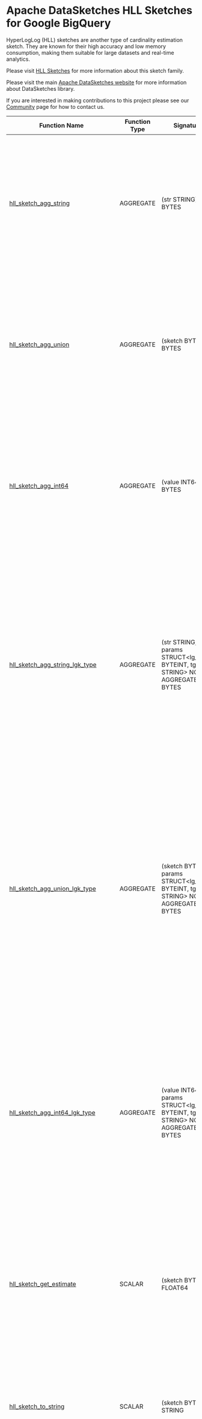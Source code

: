 <!--
    Licensed to the Apache Software Foundation (ASF) under one
    or more contributor license agreements.  See the NOTICE file
    distributed with this work for additional information
    regarding copyright ownership.  The ASF licenses this file
    to you under the Apache License, Version 2.0 (the
    "License"); you may not use this file except in compliance
    with the License.  You may obtain a copy of the License at

      http://www.apache.org/licenses/LICENSE-2.0

    Unless required by applicable law or agreed to in writing,
    software distributed under the License is distributed on an
    "AS IS" BASIS, WITHOUT WARRANTIES OR CONDITIONS OF ANY
    KIND, either express or implied.  See the License for the
    specific language governing permissions and limitations
    under the License.
-->

# Apache DataSketches HLL Sketches for Google BigQuery

HyperLogLog (HLL) sketches are another type of cardinality
estimation sketch. They are known for their high accuracy and low memory
consumption, making them suitable for large datasets and real-time analytics.

Please visit 
[HLL Sketches](https://datasketches.apache.org/docs/HLL/HllSketches.html) 
for more information about this sketch family.

Please visit the main 
[Apache DataSketches website](https://datasketches.apache.org) 
for more information about DataSketches library.

If you are interested in making contributions to this project please see our 
[Community](https://datasketches.apache.org/docs/Community/) 
page for how to contact us.

| Function Name | Function Type | Signature | Description |
|---|---|---|---|
| [hll_sketch_agg_string](../hll/sqlx/hll_sketch_agg_string.sqlx) | AGGREGATE | (str STRING) -> BYTES | Creates a sketch that represents the cardinality of the given STRING column.\<br\>\<br\>Param str: the STRING column of identifiers.\<br\>Defaults: lg\_k = 12, tgt\_type = HLL\_4.\<br\>Returns: an HLL Sketch, as BYTES. |
| [hll_sketch_agg_union](../hll/sqlx/hll_sketch_agg_union.sqlx) | AGGREGATE | (sketch BYTES) -> BYTES | Creates a sketch that represents the union of the given column of sketches.\<br\>\<br\>Param sketch: the column of sketches. Each as BYTES.\<br\>Defaults: lg\_k = 12, tgt\_type = HLL\_4.\<br\>Returns: an HLL Sketch, as BYTES. |
| [hll_sketch_agg_int64](../hll/sqlx/hll_sketch_agg_int64.sqlx) | AGGREGATE | (value INT64) -> BYTES | Creates a sketch that represents the cardinality of the given INT64 column.\<br\>\<br\>Param value: the INT64 column of identifiers.\<br\>Defaults: lg\_k = 12, tgt\_type = HLL\_4.\<br\>Returns: an HLL Sketch, as BYTES. |
| [hll_sketch_agg_string_lgk_type](../hll/sqlx/hll_sketch_agg_string_lgk_type.sqlx) | AGGREGATE | (str STRING, params STRUCT<lg_k BYTEINT, tgt_type STRING> NOT AGGREGATE) -> BYTES | Creates a sketch that represents the cardinality of the given STRING column.\<br\>\<br\>Param str: the STRING column of identifiers.\<br\>Param lg\_k: the sketch accuracy/size parameter as an integer in the range \[4, 21\].\<br\>Param tgt\_type: The HLL type to use: one of {"HLL\_4", "HLL\_6", "HLL\_8"}.\<br\>Returns: an HLL Sketch, as BYTES. |
| [hll_sketch_agg_union_lgk_type](../hll/sqlx/hll_sketch_agg_union_lgk_type.sqlx) | AGGREGATE | (sketch BYTES, params STRUCT<lg_k BYTEINT, tgt_type STRING> NOT AGGREGATE) -> BYTES | Creates a sketch that represents the union of the given column of sketches.\<br\>\<br\>Param sketch: the column of sketches. Each as BYTES.\<br\>Param lg\_k: the sketch accuracy/size parameter as an integer in the range \[4, 21\].\<br\>Param tgt\_type: The HLL type to use: one of {"HLL\_4", "HLL\_6", "HLL\_8"}.\<br\>Returns: an HLL Sketch, as BYTES. |
| [hll_sketch_agg_int64_lgk_type](../hll/sqlx/hll_sketch_agg_int64_lgk_type.sqlx) | AGGREGATE | (value INT64, params STRUCT<lg_k BYTEINT, tgt_type STRING> NOT AGGREGATE) -> BYTES | Creates a sketch that represents the cardinality of the given INT64 column.\<br\>\<br\>Param value: the INT64 column of identifiers.\<br\>Param lg\_k: the sketch accuracy/size parameter as an integer in the range \[4, 21\].\<br\>Param tgt\_type: The HLL type to use: one of {"HLL\_4", "HLL\_6", "HLL\_8"}.\<br\>Returns: an HLL Sketch, as BYTES. |
| [hll_sketch_get_estimate](../hll/sqlx/hll_sketch_get_estimate.sqlx) | SCALAR | (sketch BYTES) -> FLOAT64 | Returns a summary string that represents the state of the given sketch.\<br\>\<br\>Param sketch: the given sketch as BYTES.\<br\>Returns: the cardinality estimate as FLOAT64 value. |
| [hll_sketch_to_string](../hll/sqlx/hll_sketch_to_string.sqlx) | SCALAR | (sketch BYTES) -> STRING | Returns a summary string that represents the state of the given sketch.\<br\>\<br\>Param sketch: the given sketch as BYTES.\<br\>Returns: a STRING that represents the state of the given sketch. |
| [hll_sketch_union](../hll/sqlx/hll_sketch_union.sqlx) | SCALAR | (sketchA BYTES, sketchB BYTES) -> BYTES | Computes a sketch that represents the union of the two given sketches.\<br\>\<br\>Param sketchA: the first sketch as bytes.\<br\>Param sketchB: the second sketch as bytes.\<br\>Defaults: lg\_k = 12, tgt\_type = HLL\_4.\<br\>Returns: an HLL Sketch, as BYTES. |
| [hll_sketch_union_lgk_type](../hll/sqlx/hll_sketch_union_lgk_type.sqlx) | SCALAR | (sketchA BYTES, sketchB BYTES, lg_k BYTEINT, tgt_type STRING) -> BYTES | Computes a sketch that represents the union of the two given sketches.\<br\>\<br\>Param sketchA: the first sketch as bytes.\<br\>Param sketchB: the second sketch as bytes.\<br\>Param lg\_k: the sketch accuracy/size parameter as an integer in the range \[4, 21\].\<br\>Param tgt\_type: The HLL type to use: one of {"HLL\_4", "HLL\_6", "HLL\_8"}.\<br\>Returns: an HLL Sketch, as BYTES. |
| [hll_sketch_get_estimate_and_bounds](../hll/sqlx/hll_sketch_get_estimate_and_bounds.sqlx) | SCALAR | (sketch BYTES, num_std_devs BYTEINT) -> STRUCT<estimate FLOAT64, lower_bound FLOAT64, upper_bound FLOAT64> | Gets cardinality estimate and bounds from given sketch.\<br\>\<br\>Param sketch: The given sketch to query as BYTES.\<br\>Param num\_std\_devs: The returned bounds will be based on the statistical confidence interval determined by the given number of standard deviations\<br\>  from the returned estimate. This number may be one of {1,2,3}, where 1 represents 68% confidence, 2 represents 95% confidence and 3 represents 99.7% confidence.\<br\>  For example, if the given num\_std\_devs = 2 and the returned values are {1000, 990, 1010} that means that with 95% confidence, the true value lies within the range \[990, 1010\].\<br\>Returns: a struct with 3 FLOAT64 values as {estimate, lower\_bound, upper\_bound}. |

**Examples:**

```sql

# expected 3
select `$BQ_DATASET`.hll_sketch_get_estimate(`$BQ_DATASET`.hll_sketch_agg_string(s)) from unnest(["a", "b", "c"]) as s;

select `$BQ_DATASET`.hll_sketch_to_string(`$BQ_DATASET`.hll_sketch_agg_string(s)) from unnest(["a", "b", "c"]) as s;

# expected 5
select `$BQ_DATASET`.hll_sketch_get_estimate_and_bounds(
  `$BQ_DATASET`.hll_sketch_union_lgk_type(
    (select `$BQ_DATASET`.hll_sketch_agg_string_lgk_type(str, struct<byteint, string>(10, "HLL_8")) from unnest(["a", "b", "c"]) as str),
    (select `$BQ_DATASET`.hll_sketch_agg_string_lgk_type(str, struct<byteint, string>(10, "HLL_8")) from unnest(["c", "d", "e"]) as str),
    10,
    "HLL_8"
  ),
  2
);

select `$BQ_DATASET`.hll_sketch_to_string(
  `$BQ_DATASET`.hll_sketch_union_lgk_type(
    (select `$BQ_DATASET`.hll_sketch_agg_string_lgk_type(str, struct<byteint, string>(10, "HLL_8")) from unnest(["a", "b", "c"]) as str),
    (select `$BQ_DATASET`.hll_sketch_agg_string_lgk_type(str, struct<byteint, string>(10, "HLL_8")) from unnest(["c", "d", "e"]) as str),
    10,
    "HLL_8"
  )
);

create or replace table `$BQ_DATASET`.hll_sketch(sketch bytes);

insert into `$BQ_DATASET`.hll_sketch
(select `$BQ_DATASET`.hll_sketch_agg_int64(value) from unnest(GENERATE_ARRAY(1, 10000, 1)) as value);
insert into `$BQ_DATASET`.hll_sketch
(select `$BQ_DATASET`.hll_sketch_agg_int64(value) from unnest(GENERATE_ARRAY(100000, 110000, 1)) as value);

# expected estimate about 20000
select `$BQ_DATASET`.hll_sketch_to_string(
  `$BQ_DATASET`.hll_sketch_agg_union(sketch)
) from `$BQ_DATASET`.hll_sketch;

select `$BQ_DATASET`.hll_sketch_to_string(
  `$BQ_DATASET`.hll_sketch_agg_union_lgk_type(sketch, struct<byteint, string>(10, "HLL_6"))
) from `$BQ_DATASET`.hll_sketch;

drop table `$BQ_DATASET`.hll_sketch;

create or replace table `$BQ_DATASET`.hll_sketch(sketch bytes);

insert into `$BQ_DATASET`.hll_sketch
(select `$BQ_DATASET`.hll_sketch_agg_int64_lgk_type(value, struct<int, string>(8, "HLL_6")) from unnest(GENERATE_ARRAY(1, 10000, 1)) as value);
insert into `$BQ_DATASET`.hll_sketch
(select `$BQ_DATASET`.hll_sketch_agg_int64_lgk_type(value, struct<int, string>(8, "HLL_6")) from unnest(GENERATE_ARRAY(100000, 110000, 1)) as value);

# expected estimate about 20000
select `$BQ_DATASET`.hll_sketch_to_string(
  `$BQ_DATASET`.hll_sketch_agg_union_lgk_type(sketch, struct<byteint, string>(8, "HLL_6"))
) from `$BQ_DATASET`.hll_sketch;

drop table `$BQ_DATASET`.hll_sketch;
```
